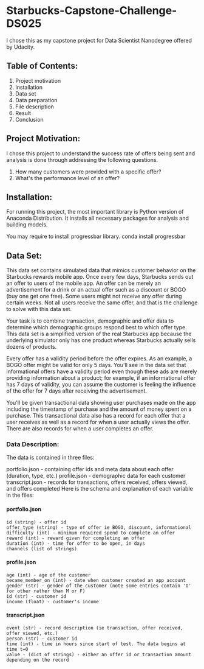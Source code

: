 # Starbucks-Capstone-Challenge-DS025

I chose this as my capstone project for Data Scientist Nanodegree offered by Udacity.

## Table of Contents:
1. Project motivation
2. Installation 
3. Data set
4. Data preparation
5. File description
6. Result
7. Conclusion

## Project Motivation:

I chose this project to understand the success rate of offers being sent and analysis is done through addressing the following questions.

1. How many customers were provided with a specific offer?
2. What's the performance level of an offer?

## Installation:

For running this project, the most important library is Python version of Anaconda Distribution. It installs all necessary packages for analysis and building models.

You may require to install progressbar library.
    conda install progressbar
    
## Data Set:

This data set contains simulated data that mimics customer behavior on the Starbucks rewards mobile app. Once every few days, Starbucks sends out an offer to users of the mobile app. An offer can be merely an advertisement for a drink or an actual offer such as a discount or BOGO (buy one get one free). Some users might not receive any offer during certain weeks.
Not all users receive the same offer, and that is the challenge to solve with this data set.

Your task is to combine transaction, demographic and offer data to determine which demographic groups respond best to which offer type. This data set is a simplified version of the real Starbucks app because the underlying simulator only has one product whereas Starbucks actually sells dozens of products.

Every offer has a validity period before the offer expires. As an example, a BOGO offer might be valid for only 5 days. You'll see in the data set that informational offers have a validity period even though these ads are merely providing information about a product; for example, if an informational offer has 7 days of validity, you can assume the customer is feeling the influence of the offer for 7 days after receiving the advertisement.

You'll be given transactional data showing user purchases made on the app including the timestamp of purchase and the amount of money spent on a purchase. This transactional data also has a record for each offer that a user receives as well as a record for when a user actually views the offer. There are also records for when a user completes an offer.

### Data Description:

The data is contained in three files:

   portfolio.json - containing offer ids and meta data about each offer (duration, type, etc.)
   profile.json - demographic data for each customer
   transcript.json - records for transactions, offers received, offers viewed, and offers completed
Here is the schema and explanation of each variable in the files:

#### portfolio.json

    id (string) - offer id
    offer_type (string) - type of offer ie BOGO, discount, informational
    difficulty (int) - minimum required spend to complete an offer
    reward (int) - reward given for completing an offer
    duration (int) - time for offer to be open, in days
    channels (list of strings)
    
#### profile.json

    age (int) - age of the customer
    became_member_on (int) - date when customer created an app account
    gender (str) - gender of the customer (note some entries contain 'O' for other rather than M or F)
    id (str) - customer id
    income (float) - customer's income
    
#### transcript.json

    event (str) - record description (ie transaction, offer received, offer viewed, etc.)
    person (str) - customer id
    time (int) - time in hours since start of test. The data begins at time t=0
    value - (dict of strings) - either an offer id or transaction amount depending on the record
